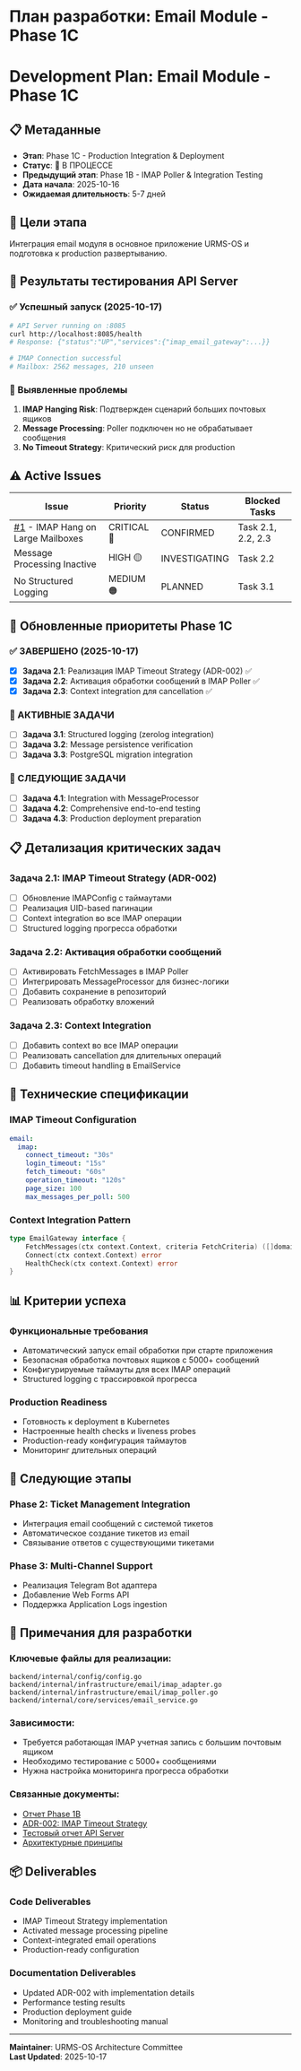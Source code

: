 # План разработки: Email Module - Phase 1C
# Development Plan: Email Module - Phase 1C

## 📋 Метаданные
- **Этап**: Phase 1C - Production Integration & Deployment
- **Статус**: 🔄 В ПРОЦЕССЕ
- **Предыдущий этап**: Phase 1B - IMAP Poller & Integration Testing
- **Дата начала**: 2025-10-16
- **Ожидаемая длительность**: 5-7 дней

## 🎯 Цели этапа
Интеграция email модуля в основное приложение URMS-OS и подготовка к production развертыванию.

## 🧪 Результаты тестирования API Server

### ✅ Успешный запуск (2025-10-17)
```bash
# API Server running on :8085
curl http://localhost:8085/health
# Response: {"status":"UP","services":{"imap_email_gateway":...}}

# IMAP Connection successful
# Mailbox: 2562 messages, 210 unseen
```

### 🚨 Выявленные проблемы
1. **IMAP Hanging Risk**: Подтвержден сценарий больших почтовых ящиков
2. **Message Processing**: Poller подключен но не обрабатывает сообщения
3. **No Timeout Strategy**: Критический риск для production

## ⚠️ Active Issues
| Issue | Priority | Status | Blocked Tasks |
|-------|----------|---------|---------------|
| [#1](https://github.com/audetv/urms/issues/1) - IMAP Hang on Large Mailboxes | CRITICAL 🔴 | CONFIRMED | Task 2.1, 2.2, 2.3 |
| Message Processing Inactive | HIGH 🟡 | INVESTIGATING | Task 2.2 |
| No Structured Logging | MEDIUM 🟠 | PLANNED | Task 3.1 |

## 🎯 Обновленные приоритеты Phase 1C

### ✅ ЗАВЕРШЕНО (2025-10-17)
- [x] **Задача 2.1**: Реализация IMAP Timeout Strategy (ADR-002) ✅
- [x] **Задача 2.2**: Активация обработки сообщений в IMAP Poller ✅  
- [x] **Задача 2.3**: Context integration для cancellation ✅

### 🔄 АКТИВНЫЕ ЗАДАЧИ
- [ ] **Задача 3.1**: Structured logging (zerolog integration)
- [ ] **Задача 3.2**: Message persistence verification
- [ ] **Задача 3.3**: PostgreSQL migration integration

### 🎯 СЛЕДУЮЩИЕ ЗАДАЧИ
- [ ] **Задача 4.1**: Integration with MessageProcessor
- [ ] **Задача 4.2**: Comprehensive end-to-end testing
- [ ] **Задача 4.3**: Production deployment preparation

## 📋 Детализация критических задач

### Задача 2.1: IMAP Timeout Strategy (ADR-002)
- [ ] Обновление IMAPConfig с таймаутами
- [ ] Реализация UID-based пагинации
- [ ] Context integration во все IMAP операции
- [ ] Structured logging прогресса обработки

### Задача 2.2: Активация обработки сообщений
- [ ] Активировать FetchMessages в IMAP Poller
- [ ] Интегрировать MessageProcessor для бизнес-логики
- [ ] Добавить сохранение в репозиторий
- [ ] Реализовать обработку вложений

### Задача 2.3: Context Integration
- [ ] Добавить context во все IMAP операции
- [ ] Реализовать cancellation для длительных операций
- [ ] Добавить timeout handling в EmailService

## 🔧 Технические спецификации

### IMAP Timeout Configuration
```yaml
email:
  imap:
    connect_timeout: "30s"
    login_timeout: "15s" 
    fetch_timeout: "60s"
    operation_timeout: "120s"
    page_size: 100
    max_messages_per_poll: 500
```

### Context Integration Pattern
```go
type EmailGateway interface {
    FetchMessages(ctx context.Context, criteria FetchCriteria) ([]domain.EmailMessage, error)
    Connect(ctx context.Context) error
    HealthCheck(ctx context.Context) error
}
```

## 📊 Критерии успеха

### Функциональные требования
- Автоматический запуск email обработки при старте приложения
- Безопасная обработка почтовых ящиков с 5000+ сообщений
- Конфигурируемые таймауты для всех IMAP операций
- Structured logging с трассировкой прогресса

### Production Readiness
- Готовность к deployment в Kubernetes
- Настроенные health checks и liveness probes
- Production-ready конфигурация таймаутов
- Мониторинг длительных операций

## 🚀 Следующие этапы

### Phase 2: Ticket Management Integration
- Интеграция email сообщений с системой тикетов
- Автоматическое создание тикетов из email
- Связывание ответов с существующими тикетами

### Phase 3: Multi-Channel Support
- Реализация Telegram Bot адаптера
- Добавление Web Forms API
- Поддержка Application Logs ingestion

## 📝 Примечания для разработки

### Ключевые файлы для реализации:
```text
backend/internal/config/config.go
backend/internal/infrastructure/email/imap_adapter.go
backend/internal/infrastructure/email/imap_poller.go
backend/internal/core/services/email_service.go
```

### Зависимости:
- Требуется работающая IMAP учетная запись с большим почтовым ящиком
- Необходимо тестирование с 5000+ сообщениями
- Нужна настройка мониторинга прогресса обработки

### Связанные документы:
- [Отчет Phase 1B](./2025-10-16_email_module_phase1b_completion.md)
- [ADR-002: IMAP Timeout Strategy](../decisions/ADR-002-imap-timeout-strategy.md)
- [Тестовый отчет API Server](./2025-10-17_api_server_testing.md)
- [Архитектурные принципы](../../../ARCHITECTURE_PRINCIPLES.md)

## 📦 Deliverables

### Code Deliverables
- IMAP Timeout Strategy implementation
- Activated message processing pipeline
- Context-integrated email operations
- Production-ready configuration

### Documentation Deliverables
- Updated ADR-002 with implementation details
- Performance testing results
- Production deployment guide
- Monitoring and troubleshooting manual

---
**Maintainer**: URMS-OS Architecture Committee  
**Last Updated**: 2025-10-17